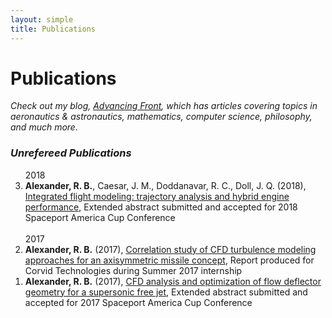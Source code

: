 ```yaml
---
layout: simple
title: Publications
---
```


<style>
.hero-body .column {
	margin-bottom: 180px;
}
</style>

# Publications

*Check out my blog, <a href="https://medium.com/r-b-alexanders-blog" target="_blank">Advancing Front</a>, which has articles covering topics in aeronautics & astronautics, mathematics, computer science, philosophy, and much more.*

### *Unrefereed Publications*

<ol reversed>
  <!-- <span class="tag is-small">2019</span>
  <br>
  <br> -->
  <span class="tag is-small">2018</span>
  <li><b>Alexander, R. B.</b>, Caesar, J. M., Doddanavar, R. C., Doll, J. Q. (2018), <a href="http://rbalexander.me/publications/2018_integrated_flight_modeling.pdf" target="_blank">Integrated flight modeling: trajectory analysis and hybrid engine performance</a>, Extended abstract submitted and accepted for 2018 Spaceport America Cup Conference </li>
  <br>
  <span class="tag is-small">2017</span>
  <li><b>Alexander, R. B.</b> (2017), <a href="http://rbalexander.me/publications/2017_correlation_study.pdf" target="_blank">Correlation study of CFD turbulence modeling approaches for an axisymmetric missile concept</a>, Report produced for Corvid Technologies during Summer 2017 internship</li>
  <li><b>Alexander, R. B.</b> (2017), <a href="http://rbalexander.me/publications/2017_cfd_analysis_and_optimization.pdf" target="_blank">CFD analysis and optimization of flow deflector geometry for a supersonic free jet</a>, Extended abstract submitted and accepted for 2017 Spaceport America Cup Conference</li>
</ol>